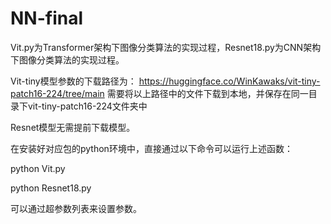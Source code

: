 # NN-final
Vit.py为Transformer架构下图像分类算法的实现过程，Resnet18.py为CNN架构下图像分类算法的实现过程。

Vit-tiny模型参数的下载路径为：
https://huggingface.co/WinKawaks/vit-tiny-patch16-224/tree/main
需要将以上路径中的文件下载到本地，并保存在同一目录下vit-tiny-patch16-224文件夹中

Resnet模型无需提前下载模型。

在安装好对应包的python环境中，直接通过以下命令可以运行上述函数：

python Vit.py

python Resnet18.py

可以通过超参数列表来设置参数。
